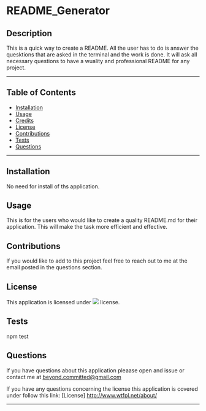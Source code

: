 # README_Generator
## Description

This is a quick way to create a README. All the user has to do is answer the quesktions that are asked in the terminal and the work is done. It will ask all necessary questions to have a wuality and professional README for any project.

---

## Table of Contents

* [Installation](#installation)
* [Usage](#usage)
* [Credits](#credits)
* [License](#license)
* [Contributions](#contributions)
* [Tests](#tests)
* [Questions](#questions)

---

## Installation

No need for install of ths application.

## Usage

This is for the users who would like to create a quality README.md for their application. This will make the task more efficient and effective.

## Contributions

If you would like to add to this project feel free to reach out to me at the email posted in the questions section.


## License

This application is licensed under <img src="https://img.shields.io/badge/License-WTFPL-brightgreen.svg"></img> license.

## Tests 

npm test

## Questions

If you have questions about this application pleaase open and issue or contact me at beyond.committed@gmail.com

If you have any questions concerning the license this application is covered under follow this link:
[License] http://www.wtfpl.net/about/

---


